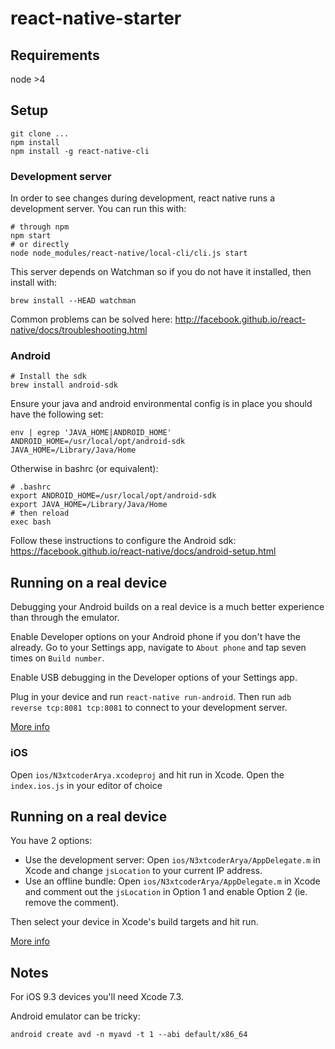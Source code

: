 # react-native-starter
## Requirements
node >4


## Setup

```
git clone ...
npm install
npm install -g react-native-cli
```
### Development server

In order to see changes during development, react native runs a development server. You can run this with:

```
# through npm
npm start
# or directly
node node_modules/react-native/local-cli/cli.js start
```

This server depends on Watchman so if you do not have it installed, then install with:

```
brew install --HEAD watchman
```

Common problems can be solved here: http://facebook.github.io/react-native/docs/troubleshooting.html

### Android


```
# Install the sdk
brew install android-sdk
```

Ensure your java and android environmental config is in place you should have the following set:
```
env | egrep 'JAVA_HOME|ANDROID_HOME'
ANDROID_HOME=/usr/local/opt/android-sdk
JAVA_HOME=/Library/Java/Home
```
Otherwise in bashrc (or equivalent):
```
# .bashrc
export ANDROID_HOME=/usr/local/opt/android-sdk
export JAVA_HOME=/Library/Java/Home
# then reload
exec bash
```
Follow these instructions to configure the Android sdk: https://facebook.github.io/react-native/docs/android-setup.html

## Running on a real device
Debugging your Android builds on a real device is a much better experience than through the emulator.

Enable Developer options on your Android phone if you don't have the already. Go to your Settings app, navigate to `About phone` and tap seven times on `Build number`.

Enable USB debugging in the Developer options of your Settings app. 

Plug in your device and run `react-native run-android`. Then run `adb reverse tcp:8081 tcp:8081` to connect to your development server.

[More info](http://facebook.github.io/react-native/docs/running-on-device-android.html)


### iOS

Open `ios/N3xtcoderArya.xcodeproj` and hit run in Xcode.
Open the `index.ios.js` in your editor of choice


## Running on a real device

You have 2 options:
* Use the development server: Open `ios/N3xtcoderArya/AppDelegate.m` in Xcode and change `jsLocation` to your current IP address.
* Use an offline bundle: Open `ios/N3xtcoderArya/AppDelegate.m` in Xcode and comment out the `jsLocation` in Option 1 and enable Option 2 (ie. remove the comment).

Then select your device in Xcode's build targets and hit run. 

[More info](http://facebook.github.io/react-native/docs/running-on-device-ios.html)


## Notes

For iOS 9.3 devices you'll need Xcode 7.3.

Android emulator can be tricky:
```
android create avd -n myavd -t 1 --abi default/x86_64
```
